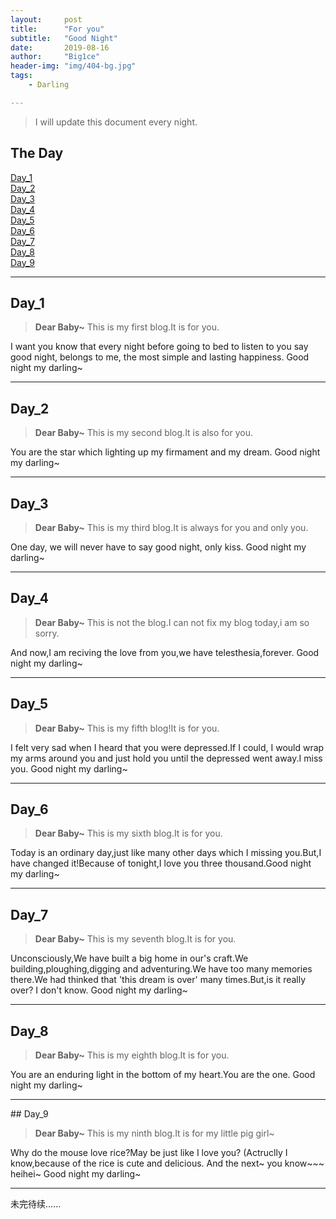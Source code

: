 ```yaml
---
layout:     post
title:      "For you"
subtitle:   "Good Night"
date:       2019-08-16
author:     "Big1ce"
header-img: "img/404-bg.jpg"
tags:
    - Darling

---
```


> I will update this document every night.


## The Day

[Day_1](#Day_1)<br>  [Day_2](#Day_2)<br>  [Day_3](#Day_3)<br>  [Day_4](#Day_4)<br>  [Day_5](#Day_5)<br>  [Day_6](#Day_6)<br>  [Day_7](#Day_7)<br>  [Day_8](#Day_8)<br>  [Day_9](#Day_9)<br>

---
<p id = "Day_1"></p>

## Day_1


> **Dear Baby~** This is my first blog.It is for you. 


I want you know that every night before going to bed to listen to you say good night, belongs to me, the most simple and lasting happiness. Good night my darling~

---
<p id = "Day_2"></p>

## Day_2


> **Dear Baby~** This is my second blog.It is also for you.


You are the star which lighting up my firmament and my dream. Good night my darling~

---
<p id = "Day_3"></p>

## Day_3


> **Dear Baby~** This is my third blog.It is always for you and only you.


One day, we will never have to say good night, only kiss. Good night my darling~

---
<p id = "Day_4"></p>

## Day_4


> **Dear Baby~** This is not the blog.I can not fix my blog today,i am so sorry.


And now,I am reciving the love from you,we have telesthesia,forever. Good night my darling~

---
<p id = "Day_5"></p>

## Day_5


> **Dear Baby~** This is my fifth blog!It is for you.


I felt very sad when I heard that you were depressed.If I could, I would wrap my arms around you and just hold you until the depressed went away.I miss you. Good night my darling~

---
<p id = "Day_6"></p>

## Day_6


> **Dear Baby~** This is my sixth blog.It is for you.


Today is an ordinary day,just like many other days which I missing you.But,I have changed it!Because of tonight,I love you three thousand.Good night my darling~

---
<p id = "Day_7"></p>

## Day_7


> **Dear Baby~** This is my seventh blog.It is for you.


Unconsciously,We have built a big home in our's craft.We building,ploughing,digging and adventuring.We have too many memories there.We had thinked that 'this dream is over' many times.But,is it really over? I don't know. Good night my darling~

---
<p id = "Day_8"></p>

## Day_8


> **Dear Baby~** This is my eighth blog.It is for you.


You are an enduring light in the bottom of my heart.You are the one. Good night my darling~

---
<p id = "Day_9"></p>
## Day_9


> **Dear Baby~** This is my ninth blog.It is for my little pig girl~


Why do the mouse love rice?May be just like I love you? 
(Actruclly I know,because of the rice is cute and delicious. And the next~ you know~~~ heihei~ Good night my darling~

---



未完待续......
